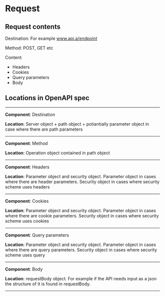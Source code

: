 # Request

## Request contents

Destination: For example www.api.a/endpoint

Method: POST, GET etc

Content: 
  * Headers
  * Cookies
  * Query parameters
  * Body

## Locations in OpenAPI spec
---

**Component**: Destination

**Location**: Server object + path object + potiantially parameter object in case where there are path parameters

---

**Component**: Method

**Location**: Operation object contained in path object

---

**Component**: Headers

**Location**: Parameter object and security object. Parameter object in cases where there are header parameters. Security object in cases where security scheme uses headers

---

**Component**: Cookies

**Location**: Parameter object and security object. Parameter object in cases where there are cookie parameters. Security object in cases where security scheme uses cookies

---

**Component**: Query parameters

**Location**: Parameter object and security object. Parameter object in cases where there are query parameters. Security object in cases where security scheme uses query

---

**Component**: Body

**Location**: requestBody object. For example if the API needs input as a json the structure of it is found in requestBody.

---